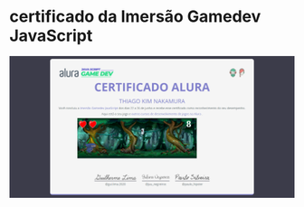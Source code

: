 # certificado da Imersão Gamedev JavaScript


![Cat](https://github.com/thiagokim17/dev_ninja/blob/master/certificado-master/ImersaoDev-Certificado.png)
